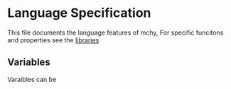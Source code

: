 # Language Specification

This file documents the language features of mchy, For specific funcitons and properties see the [libraries](/docs/home.md)

## Variables

Varaibles can be 